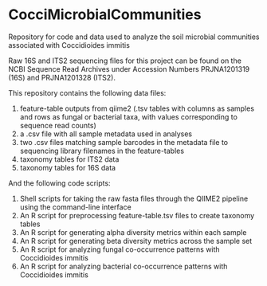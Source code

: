 # CocciMicrobialCommunities
Repository for code and data used to analyze the soil microbial communities associated with Coccidioides immitis

Raw 16S and ITS2 sequencing files for this project can be found on the NCBI Sequence Read Archives under Accession Numbers PRJNA1201319 (16S) and PRJNA1201328 (ITS2). 

This repository contains the following data files: 

1. feature-table outputs from qiime2 (.tsv tables with columns as samples and rows as fungal or bacterial taxa, with values corresponding to sequence read counts)
2. a .csv file with all sample metadata used in analyses
3. two .csv files matching sample barcodes in the metadata file to sequencing library filenames in the feature-tables
4. taxonomy tables for ITS2 data
5. taxonomy tables for 16S data

And the following code scripts: 
1. Shell scripts for taking the raw fasta files through the QIIME2 pipeline using the command-line interface
2. An R script for preprocessing feature-table.tsv files to create taxonomy tables
3. An R script for generating alpha diversity metrics within each sample 
4. An R script for generating beta diversity metrics across the sample set
5. An R script for analyzing fungal co-occurrence patterns with Coccidioides immitis
6.  An R script for analyzing bacterial co-occurrence patterns with Coccidioides immitis
